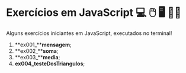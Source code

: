 # Exercícios em JavaScript :computer: :computer_mouse: :desktop_computer: :man_technologist: 

Alguns exercícios iniciantes em JavaScript, executados no terminal!

1. **ex001_****mensagem**;
2. **ex002_****soma**;
3. **ex003_****media**;
4. **ex004_testeDosTriangulos**;